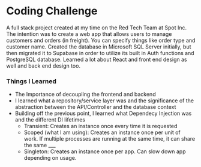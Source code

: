 # Coding Challenge
A full stack project created at my time on the Red Tech Team at Spot Inc. The intention was to create a web app that allows users to manage customers and orders (in freight). 
You can specify things like order type and customer name. 
Created the database in Microsoft SQL Server initially, but then migrated it to Supabase in order to utilize its built in Auth functions and PostgreSQL database.
Learned a lot about React and front end design as well and back end design too.

### Things I Learned
- The Importance of decoupling the frontend and backend
- I learned what a repository/service layer was and the significance of the abstraction between the API/Controller and the database context
- Building off the previous point, I learned what Dependecy Injection was and the different DI lifetimes
  - Transient: Creates an instance once every time it is requested
  - Scoped (what I am using): Creates an instance once per unit of work. If multiple processes are running at the same time, it can share the same ___
  - Singleton: Creates an instance once per app. Can slow down app depending on usage.
